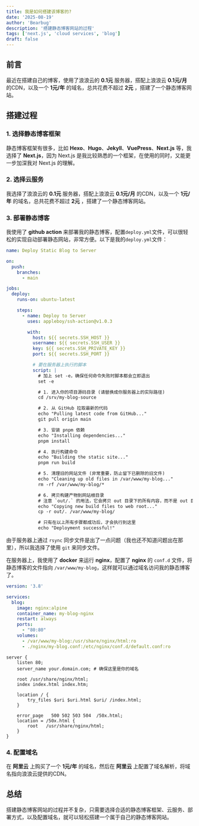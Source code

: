 ```yaml
---
title: 我是如何搭建该博客的?
date: '2025-08-19'
author: 'Bearbug'
description: '搭建静态博客网站的过程'
tags: ['next.js', 'cloud services', 'blog']
draft: false
---
```


## 前言

最近在搭建自己的博客，使用了浪浪云的 **0.1元** 服务器，搭配上浪浪云 **0.1元/月** 的CDN，以及一个 **1元/年** 的域名，总共花费不超过 **2元** ，搭建了一个静态博客网站。

## 搭建过程

### 1. 选择静态博客框架

静态博客框架有很多，比如 **Hexo**、**Hugo**、**Jekyll**、**VuePress**、**Next.js** 等，我选择了 **Next.js**，因为 Next.js 是我比较熟悉的一个框架，在使用的同时，又能更一步加深我对 Next.js 的理解。

### 2. 选择云服务

我选择了浪浪云的 **0.1元** 服务器，搭配上浪浪云 **0.1元/月** 的CDN，以及一个 **1元/年** 的域名，总共花费不超过 **2元** ，搭建了一个静态博客网站。

### 3. 部署静态博客

我使用了 **github action** 来部署我的静态博客，配置`deploy.yml`文件，可以很轻松的实现自动部署静态网站，非常方便。以下是我的`deploy.yml`文件：

```yaml
name: Deploy Static Blog to Server

on:
  push:
    branches:
      - main

jobs:
  deploy:
    runs-on: ubuntu-latest

    steps:
      - name: Deploy to Server
        uses: appleboy/ssh-action@v1.0.3

        with:
          host: ${{ secrets.SSH_HOST }}
          username: ${{ secrets.SSH_USER }}
          key: ${{ secrets.SSH_PRIVATE_KEY }}
          port: ${{ secrets.SSH_PORT }}

          # 要在服务器上执行的脚本
          script: |
            # 加上 set -e，确保任何命令失败时脚本都会立即退出
            set -e

            # 1. 进入你的项目源码目录 (请替换成你服务器上的实际路径)
            cd /srv/my-blog-source

            # 2. 从 GitHub 拉取最新的代码
            echo "Pulling latest code from GitHub..."
            git pull origin main

            # 3. 安装 pnpm 依赖
            echo "Installing dependencies..."
            pnpm install

            # 4. 执行构建命令
            echo "Building the static site..."
            pnpm run build

            # 5. 清理旧的网站文件 (非常重要，防止留下已删除的旧文件)
            echo "Cleaning up old files in /var/www/my-blog..."
            rm -rf /var/www/my-blog/*

            # 6. 拷贝构建产物到网站根目录
            # 注意 `out/.` 的用法，它会拷贝 out 目录下的所有内容，而不是 out 目录本身
            echo "Copying new build files to web root..."
            cp -r out/. /var/www/my-blog/

            # 只有在以上所有步骤都成功后，才会执行到这里
            echo "Deployment successful!"
```

由于服务器上通过 `rsync` 同步文件是出了一点问题（我也还不知道问题出在那里），所以我选择了使用 `git` 来同步文件。

在服务器上，我使用了 **docker** 来运行 **nginx**，配置了 **nginx** 的 `conf.d` 文件，将静态博客的文件指向 `/var/www/my-blog`，这样就可以通过域名访问我的静态博客了。

``` yaml
version: '3.8'

services:
  blog:
    image: nginx:alpine
    container_name: my-blog-nginx
    restart: always
    ports:
      - "80:80"
    volumes:
      - /var/www/my-blog:/usr/share/nginx/html:ro
      - ./nginx/my-blog.conf:/etc/nginx/conf.d/default.conf:ro
```

``` nginx
server {
    listen 80;
    server_name your.domain.com; # 确保这里是你的域名

    root /usr/share/nginx/html;
    index index.html index.htm;

    location / {
        try_files $uri $uri.html $uri/ /index.html;
    }

    error_page   500 502 503 504  /50x.html;
    location = /50x.html {
        root   /usr/share/nginx/html;
    }
}
```

### 4. 配置域名

在 **阿里云** 上购买了一个 **1元/年** 的域名，然后在 **阿里云** 上配置了域名解析，将域名指向浪浪云提供的CDN。

## 总结

搭建静态博客网站的过程并不复杂，只需要选择合适的静态博客框架、云服务、部署方式，以及配置域名，就可以轻松搭建一个属于自己的静态博客网站。